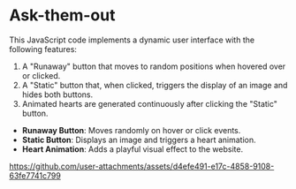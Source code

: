 # Ask-them-out
This JavaScript code implements a dynamic user interface with the following features:
1. A "Runaway" button that moves to random positions when hovered over or clicked.
2. A "Static" button that, when clicked, triggers the display of an image and hides both buttons.
3. Animated hearts are generated continuously after clicking the "Static" button.

- **Runaway Button**: Moves randomly on hover or click events.
- **Static Button**: Displays an image and triggers a heart animation.
- **Heart Animation**: Adds a playful visual effect to the website.


https://github.com/user-attachments/assets/d4efe491-e17c-4858-9108-63fe7741c799

